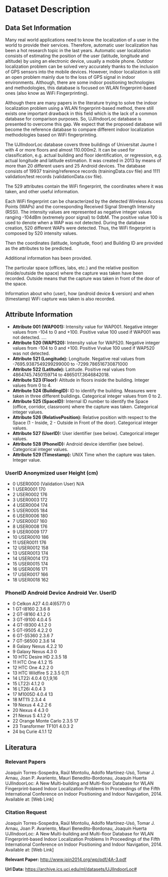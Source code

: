 # Dataset Description

## Data Set Information

Many real world applications need to know the localization of a user in the world to provide their services. Therefore, automatic user localization has been a hot research topic in the last years. Automatic user localization consists of estimating the position of the user (latitude, longitude and altitude) by using an electronic device, usually a mobile phone. Outdoor localization problem can be solved very accurately thanks to the inclusion of GPS sensors into the mobile devices. However, indoor localization is still an open problem mainly due to the loss of GPS signal in indoor environments. Although, there are some indoor positioning technologies and methodologies, this database is focused on WLAN fingerprint-based ones (also know as WiFi Fingerprinting).

Although there are many papers in the literature trying to solve the indoor localization problem using a WLAN fingerprint-based method, there still exists one important drawback in this field which is the lack of a common database for comparison purposes. So, UJIIndoorLoc database is presented to overcome this gap. We expect that the proposed database will become the reference database to compare different indoor localization methodologies based on WiFi fingerprinting.

The UJIIndoorLoc database covers three buildings of Universitat Jaume I with 4 or more floors and almost 110.000m2. It can be used for classification, e.g. actual building and floor identification, or regression, e.g. actual longitude and latitude estimation. It was created in 2013 by means of more than 20 different users and 25 Android devices. The database consists of 19937 training/reference records (trainingData.csv file) and 1111 validation/test records (validationData.csv file).

The 529 attributes contain the WiFi fingerprint, the coordinates where it was taken, and other useful information.

Each WiFi fingerprint can be characterized by the detected Wireless Access Points (WAPs) and the corresponding Received Signal Strength Intensity (RSSI). The intensity values are represented as negative integer values ranging -104dBm (extremely poor signal) to 0dbM. The positive value 100 is used to denote when a WAP was not detected. During the database creation, 520 different WAPs were detected. Thus, the WiFi fingerprint is composed by 520 intensity values.

Then the coordinates (latitude, longitude, floor) and Building ID are provided as the attributes to be predicted.

Additional information has been provided.

The particular space (offices, labs, etc.) and the relative position (inside/outside the space) where the capture was taken have been recorded. Outside means that the capture was taken in front of the door of the space.

Information about who (user), how (android device & version) and when (timestamp) WiFi capture was taken is also recorded.

## Attribute Information

- __Attribute 001 (WAP001):__ Intensity value for WAP001. Negative integer values from -104 to 0 and +100. Positive value 100 used if WAP001 was not detected.
....
- __Attribute 520 (WAP520):__ Intensity value for WAP520. Negative integer values from -104 to 0 and +100. Positive Vvalue 100 used if WAP520 was not detected.
- __Attribute 521 (Longitude):__ Longitude. Negative real values from -7695.9387549299299000 to -7299.786516730871000
- __Attribute 522 (Latitude):__ Latitude. Positive real values from 4864745.7450159714 to 4865017.3646842018.
- __Attribute 523 (Floor):__ Altitude in floors inside the building. Integer values from 0 to 4.
- __Attribute 524 (BuildingID):__ ID to identify the building. Measures were taken in three different buildings. Categorical integer values from 0 to 2.
- __Attribute 525 (SpaceID):__ Internal ID number to identify the Space (office, corridor, classroom) where the capture was taken. Categorical integer values.
- __Attribute 526 (RelativePosition):__ Relative position with respect to the Space (1 - Inside, 2 - Outside in Front of the door). Categorical integer values.
- __Attribute 527 (UserID):__ User identifier (see below). Categorical integer values.
- __Attribute 528 (PhoneID):__ Android device identifier (see below). Categorical integer values.
- __Attribute 529 (Timestamp):__ UNIX Time when the capture was taken. Integer value.

### UserID Anonymized user Height (cm)

- 0 USER0000 (Validation User) N/A
- 1 USER0001 170
- 2 USER0002 176
- 3 USER0003 172
- 4 USER0004 174
- 5 USER0005 184
- 6 USER0006 180
- 7 USER0007 160
- 8 USER0008 176
- 9 USER0009 177
- 10 USER0010 186
- 11 USER0011 176
- 12 USER0012 158
- 13 USER0013 174
- 14 USER0014 173
- 15 USER0015 174
- 16 USER0016 171
- 17 USER0017 166
- 18 USER0018 162

### PhoneID Android Device Android Ver. UserID

- 0 Celkon A27 4.0.4(6577) 0
- 1 GT-I8160 2.3.6 8
- 2 GT-I8160 4.1.2 0
- 3 GT-I9100 4.0.4 5
- 4 GT-I9300 4.1.2 0
- 5 GT-I9505 4.2.2 0
- 6 GT-S5360 2.3.6 7
- 7 GT-S6500 2.3.6 14
- 8 Galaxy Nexus 4.2.2 10
- 9 Galaxy Nexus 4.3 0
- 10 HTC Desire HD 2.3.5 18
- 11 HTC One 4.1.2 15
- 12 HTC One 4.2.2 0
- 13 HTC Wildfire S 2.3.5 0,11
- 14 LT22i 4.0.4 0,1,9,16
- 15 LT22i 4.1.2 0
- 16 LT26i 4.0.4 3
- 17 M1005D 4.0.4 13
- 18 MT11i 2.3.4 4
- 19 Nexus 4 4.2.2 6
- 20 Nexus 4 4.3 0
- 21 Nexus S 4.1.2 0
- 22 Orange Monte Carlo 2.3.5 17
- 23 Transformer TF101 4.0.3 2
- 24 bq Curie 4.1.1 12

## Literatura

### Relevant Papers

Joaquín Torres-Sospedra, Raúl Montoliu, Adolfo Martínez-Usó, Tomar J. Arnau, Joan P. Avariento, Mauri Benedito-Bordonau, Joaquín Huerta
UJIIndoorLoc: A New Multi-building and Multi-floor Database for WLAN Fingerprint-based Indoor Localization Problems
In Proceedings of the Fifth International Conference on Indoor Positioning and Indoor Navigation, 2014.
Available at: [Web Link]

### Citation Request

Joaquín Torres-Sospedra, Raúl Montoliu, Adolfo Martínez-Usó, Tomar J. Arnau, Joan P. Avariento, Mauri Benedito-Bordonau, Joaquín Huerta
UJIIndoorLoc: A New Multi-building and Multi-floor Database for WLAN Fingerprint-based Indoor Localization Problems
In Proceedings of the Fifth International Conference on Indoor Positioning and Indoor Navigation, 2014.
Available at: [Web Link]

__Relevant Paper:__
<http://www.ipin2014.org/wp/pdf/4A-3.pdf>

__Url Data:__
<https://archive.ics.uci.edu/ml/datasets/UJIIndoorLoc#>